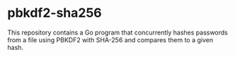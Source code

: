 # pbkdf2-sha256
This repository contains a Go program that concurrently hashes passwords from a file using PBKDF2 with SHA-256 and compares them to a given hash.
